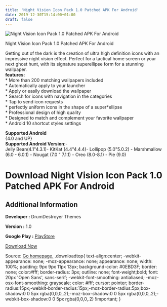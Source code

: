```yaml
---
title: 'Night Vision Icon Pack 1.0 Patched APK For Android'
date: 2019-12-30T15:14:00+01:00
draft: false
---
```


![Night Vision Icon Pack 1.0 Patched APK For Android](https://i0.wp.com/apkhome.net/wp-content/uploads/2019/11/Night-Vision-Icon-Pack-1.0-Patched.png "Night Vision Icon Pack 1.0 Patched APK For Android")

  

Night Vision Icon Pack 1.0 Patched APK For Android

Getting out of the dark is the creation of ultra high definition icons with an impressive night vision effect. Perfect for a tactical home screen or your next ghost hunt, with its signature superellipse form for a stunning wallpaper.  
**features:**  
\* More than 200 matching wallpapers included  
\* Automatically apply to your launcher  
\* Apply or easily download the wallpaper  
\* Search for icons with navigation in the categories  
\* Tap to send icon requests  
\* perfectly uniform icons in the shape of a super\*ellipse  
\* Professional design of high quality  
\* Designed to match and complement your favorite wallpaper  
\* Android 10 shortcut styles settings

**Supported Android**  
{4.0 and UP}  
**Supported Android Version**:-  
Jelly Bean(4.1"4.3.1)- KitKat (4.4"4.4.4)- Lollipop (5.0"5.0.2) - Marshmallow (6.0 - 6.0.1) - Nougat (7.0 " 7.1.1) - Oreo (8.0-8.1) - Pie (9.0)

Download Night Vision Icon Pack 1.0 Patched APK For Android
===========================================================

Additional Information
----------------------

**Developer :** DrumDestroyer Themes

**Version :** 1.0

**Google Play :** [PlayStore](https://play.google.com/store/apps/details?id=stealth.icons.nightvision.ddt)

  

[Download Now](https://store4app.co/post/night-vision-icon-pack-1-0-patched-apk-for-android_1573984422)

  
Source: [Go homepage.](https://store4app.co/post/night-vision-icon-pack-1-0-patched-apk-for-android_1573984422) .downloadtop{ text-align:center; -webkit-appearance: none; -moz-appearance: none; appearance: none; width: 100%; padding: 9px 9px 11px 13px; background-color: #0EBD3F; border: none; color:#fff; border-radius: 3px; outline: none; font-weight;bold; font: 20px 'Open Sans', sans-serif; -webkit-font-smoothing: antialiased; -moz-osx-font-smoothing: grayscale; color: #fff; cursor: pointer; border-radius:15px;-webkit-border-radius:15px;-moz-border-radius:5px;box-shadow:0 0 5px rgba(0,0,0,.2);-moz-box-shadow:0 0 5px rgba(0,0,0,.2);-webkit-box-shadow:0 0 5px rgba(0,0,0,.2) !important; }